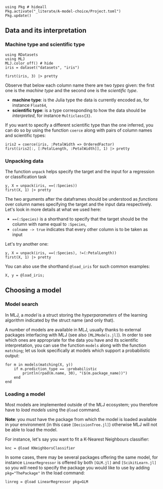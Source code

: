 <!--This file was generated, do not modify it.-->
```julia:ex1
using Pkg # hideall
Pkg.activate("_literate/A-model-choice/Project.toml")
Pkg.update()
```

[MLJ.jl]: https://github.com/alan-turing-institute/MLJ.jl
[RDatasets.jl]: https://github.com/JuliaStats/RDatasets.jl
[MLJModels.jl]: https://github.com/alan-turing-institute/MLJModels.jl
[DecisionTree.jl]: https://github.com/bensadeghi/DecisionTree.jl
[NearestNeighbors.jl]: https://github.com/KristofferC/NearestNeighbors.jl
[GLM.jl]: https://github.com/JuliaStats/GLM.jl
[ScikitLearn.jl]: https://github.com/cstjean/ScikitLearn.jl
## Data and its interpretation

### Machine type and scientific type

```julia:ex2
using RDatasets
using MLJ
MLJ.color_off() # hide
iris = dataset("datasets", "iris")

first(iris, 3) |> pretty
```

Observe that below each column name there are two _types_ given: the first one is the _machine type_ and the second one is the _scientific type_.

* **machine type**: is the Julia type the data is currently encoded as, for instance `Float64`,
* **scientific type**: is a type corresponding to how the data should be _interpreted_, for instance `Multiclass{3}`.

If you want to specify a different scientific type than the one inferred, you can do so by using the function `coerce` along with pairs of column names and scientific types:

```julia:ex3
iris2 = coerce(iris, :PetalWidth => OrderedFactor)
first(iris2[:, [:PetalLength, :PetalWidth]], 1) |> pretty
```

### Unpacking data

The function `unpack` helps specify the target and the input for a regression or classification task

```julia:ex4
y, X = unpack(iris, ==(:Species))
first(X, 1) |> pretty
```

The two arguments after the dataframes should be understood as _functions_ over column names specifying the target and the input data respectively.
Let's look in more details at what we used here:

* `==(:Species)` is a shorthand to specify that the target should be the column with name equal to `:Species`,
* `colname -> true` indicates that every other column is to be taken as input

Let's try another one:

```julia:ex5
y, X = unpack(iris, ==(:Species), !=(:PetalLength))
first(X, 1) |> pretty
```

You can also use the shorthand `@load_iris` for such common examples:

```julia:ex6
X, y = @load_iris;
```

## Choosing a model

### Model search

In MLJ, a _model_ is a struct storing the _hyperparameters_ of the learning algorithm indicated by the struct name (and only that).

A number of models are available in MLJ, usually thanks to external packages interfacing with MLJ (see also `[MLJModels.jl]`).
In order to see which ones are appropriate for the data you have and its scientific interpretation, you can use the function `models` along with the function `matching`; let us look specifically at models which support a probabilistic output:

```julia:ex7
for m in models(matching(X, y))
    if m.prediction_type == :probabilistic
        println(rpad(m.name, 30), "($(m.package_name))")
    end
end
```

### Loading a model

Most models are implemented outside of the MLJ ecosystem; you therefore have to _load models_ using the `@load` command.

**Note**: you _must_ have the package from which the model is loaded available in your environment (in this case `[DecisionTree.jl]`) otherwise MLJ will not be able to load the model.

For instance, let's say you want to fit a K-Nearest Neighbours classifier:

```julia:ex8
knc = @load KNeighborsClassifier
```

In some cases, there may be several packages offering the same model, for instance `LinearRegressor` is offered by both `[GLM.jl]` and `[ScikitLearn.jl]` so you will need to specify the package you would like to use by adding `pkg="ThePackage"` in the load command:

```julia:ex9
linreg = @load LinearRegressor pkg=GLM
```

